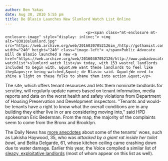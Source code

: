 ```yaml
---
author: Ben Yakas
date: Aug 30, 2010 5:55 pm
title: De Blasio Launches New Slumlord Watch List Online
---
```


	
										<p><span class="mt-enclosure mt-enclosure-image" style="display: inline;"> <img alt="83010slumlord.jpg" src="https://web.archive.org/web/20160307052126im_/http://gothamist.com/attachments/byakas/83010slumlord.jpg" width="240" height="240" class="image-left"> </span>Public Advocate Bill de Blasio launched a new <a href="https://web.archive.org/web/20160307052126/http://www.pubadvocate.nyc.gov/landlord-watchlist">slumlord watch list</a> today, with 153 wastrel landlords included to begin with. &quot;We want these landlords to feel like they&apos;re being watched,&quot; de Blasio said. &quot;We need to shine a light on these folks to shame them into action.&quot;</p>

<p>The site, which offers tenant resources and lets them nominate landlords for scrutiny, will regularly update names based on tenant information, media reports and data on the worst health and safety violations from Department of Housing Preservation and Development inspectors. &quot;Tenants and would-be tenants have a right to know what the overall conditions are in any building they either live in or are considering moving into,&quot; said HPD spokesman Eric Bederman. From the map, the majority of the complaints seem to come from the Bronx and Brooklyn.</p>

<p>The Daily News has <a href="https://web.archive.org/web/20160307052126/http://www.nydailynews.com/ny_local/2010/08/30/2010-08-30_keepin_tabs_on_the_rats_public_advocate_aims_to_shine_light_on_citys_worst_sluml.html">more anecdotes</a> about some of the tenants&apos; woes, such as Lakisha Haywood, 35, who was <em>attacked by a giant rat inside her toilet bowl</em>, and Belita Delgarde, 61, whose kitchen ceiling came crashing down due to water damage. Earlier this year, the Voice compiled a similar list of <a href="https://web.archive.org/web/20160307052126/http://gothamist.com/2010/03/17/list_alert_the_worst_landlords_in_n.php">sleazy, exploitative landlords</a> (most of whom appear on this list as well).</p>					
										
									
				